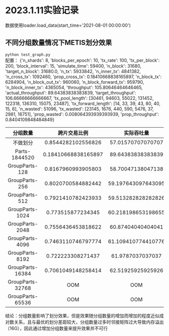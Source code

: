 # 2023.1.11实验记录

数据使用loader.load_data(start_time='2021-08-01 00:00:00')



## 不同分组数量情况下METIS划分效果

`python test_graph.py`  
配置：
{'n_shards': 8, 'blocks_per_epoch': 10, 'tx_rate': 100, 'tx_per_block': 200, 'block_interval': 15, 'simulate_time': 59400, 'n_block': 31680, 'target_n_block': 31680.0, 'n_tx': 5933842, 'n_inner_tx': 4841382, 'n_cross_tx': 1092460, 'prop_cross_tx': 0.18410668838165897, 'n_block_tx': 6284904, 'n_block_out_tx': 960060, 'n_block_forward_tx': 959790, 'n_block_inner_tx': 4365054, 'throughput': 105.80646464646465, 'actual_throughput': 89.64383838383839, 'target_throughput': 106.66666666666667, 'tx_pool_length': [30461, 94603, 55022, 131452, 122318, 136310, 15075, 23487], 'tx_forward_length': [14, 33, 39, 43, 80, 40, 15, 6], 'n_wasted': 51096, 'tx_wasted': [23145, 1676, 440, 590, 5476, 37, 2981, 16751], 'prop_wasted': 0.008064393939393939, 'prop_throughput': 0.8404109848484849}  

|分组数量|跨片交易比例|实际吞吐量|
|:-----:|:---------:|:-------:|
|不做划分|0.8544282102556826|57.01570707070707|
|Parts-1844520|0.18410668838165897|89.64383838383839|
|GroupParts-128|0.8167960993905803|58.70047138047138|
|GroupParts-256|0.8020700584882442|59.197643097643095|
|GroupParts-512|0.7921410782423933|59.513282828282826|
|GroupParts-1024|0.773515877234345|60.218198653198655|
|GroupParts-2048|0.7556436453818622|60.87404040404041|
|GroupParts-4096|0.7463110746797774|61.109410774410776|
|GroupParts-8192|0.722223308271437|61.9787037037037|
|GroupParts-16384|0.7061049148258414|62.51925925925926|
|GroupParts-32768|OOM|OOM|
|GroupParts-65536|OOM|OOM|

结论：分组数量影响了划分效果，但是效果随分组数量的增加而增加的程度近似成对数关系，且与最优的划分差距较大，分组数量过多时邻接矩阵过大导致内存溢出（16G），因此通过增加分组数量来提升效果并不可行